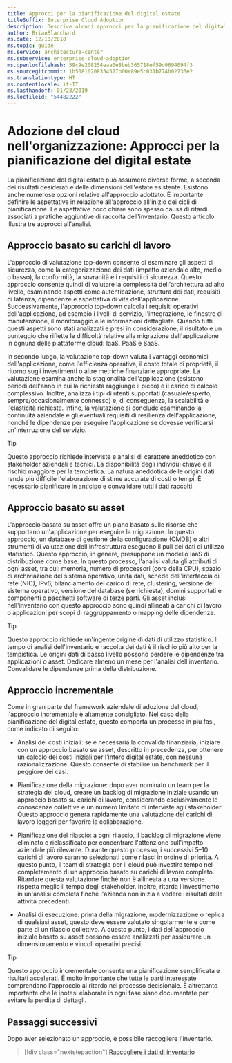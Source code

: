 ```yaml
---
title: Approcci per la pianificazione del digital estate
titleSuffix: Enterprise Cloud Adoption
description: Descrive alcuni approcci per la pianificazione del digital estate
author: BrianBlanchard
ms.date: 12/10/2018
ms.topic: guide
ms.service: architecture-center
ms.subservice: enterprise-cloud-adoption
ms.openlocfilehash: 59c9e208254eaa0e8beb365718ef59d0694094f3
ms.sourcegitcommit: 1b50810208354577b00e89e5c031b774b02736e2
ms.translationtype: HT
ms.contentlocale: it-IT
ms.lasthandoff: 01/23/2019
ms.locfileid: "54482222"
---
```

# <a name="enterprise-cloud-adoption-approaches-to-digital-estate-planning"></a>Adozione del cloud nell'organizzazione: Approcci per la pianificazione del digital estate

La pianificazione del digital estate può assumere diverse forme, a seconda dei risultati desiderati e delle dimensioni dell'estate esistente. Esistono anche numerose opzioni relative all'approccio adottato. È importante definire le aspettative in relazione all'approccio all'inizio dei cicli di pianificazione. Le aspettative poco chiare sono spesso causa di ritardi associati a pratiche aggiuntive di raccolta dell'inventario. Questo articolo illustra tre approcci all'analisi.

## <a name="workload-driven-approach"></a>Approccio basato su carichi di lavoro

L'approccio di valutazione top-down consente di esaminare gli aspetti di sicurezza, come la categorizzazione dei dati (impatto aziendale alto, medio o basso), la conformità, la sovranità e i requisiti di sicurezza. Questo approccio consente quindi di valutare la complessità dell'architettura ad alto livello, esaminando aspetti come autenticazione, struttura dei dati, requisiti di latenza, dipendenze e aspettativa di vita dell'applicazione. Successivamente, l'approccio top-down calcola i requisiti operativi dell'applicazione, ad esempio i livelli di servizio, l'integrazione, le finestre di manutenzione, il monitoraggio e le informazioni dettagliate. Quando tutti questi aspetti sono stati analizzati e presi in considerazione, il risultato è un punteggio che riflette le difficoltà relative alla migrazione dell'applicazione in ognuna delle piattaforme cloud: IaaS, PaaS e SaaS.

In secondo luogo, la valutazione top-down valuta i vantaggi economici dell'applicazione, come l'efficienza operativa, il costo totale di proprietà, il ritorno sugli investimenti o altre metriche finanziarie appropriate. La valutazione esamina anche la stagionalità dell'applicazione (esistono periodi dell'anno in cui la richiesta raggiunge il picco) e il carico di calcolo complessivo. Inoltre, analizza i tipi di utenti supportati (casuale/esperto, sempre/occasionalmente connesso) e, di conseguenza, la scalabilità e l'elasticità richieste. Infine, la valutazione si conclude esaminando la continuità aziendale e gli eventuali requisiti di resilienza dell'applicazione, nonché le dipendenze per eseguire l'applicazione se dovesse verificarsi un'interruzione del servizio.

> [!TIP]
> Questo approccio richiede interviste e analisi di carattere aneddotico con stakeholder aziendali e tecnici. La disponibilità degli individui chiave è il rischio maggiore per la tempistica. La natura aneddotica delle origini dati rende più difficile l'elaborazione di stime accurate di costi o tempi. È necessario pianificare in anticipo e convalidare tutti i dati raccolti.

## <a name="asset-driven-approach"></a>Approccio basato su asset

L'approccio basato su asset offre un piano basato sulle risorse che supportano un'applicazione per eseguire la migrazione. In questo approccio, un database di gestione della configurazione (CMDB) o altri strumenti di valutazione dell'infrastruttura eseguono il pull dei dati di utilizzo statistico. Questo approccio, in genere, presuppone un modello IaaS di distribuzione come base. In questo processo, l'analisi valuta gli attributi di ogni asset, tra cui: memoria, numero di processori (core della CPU), spazio di archiviazione del sistema operativo, unità dati, schede dell'interfaccia di rete (NIC), IPv6, bilanciamento del carico di rete, clustering, versione del sistema operativo, versione del database (se richiesta), domini supportati e componenti o pacchetti software di terze parti. Gli asset inclusi nell'inventario con questo approccio sono quindi allineati a carichi di lavoro o applicazioni per scopi di raggruppamento o mapping delle dipendenze.

> [!TIP]
> Questo approccio richiede un'ingente origine di dati di utilizzo statistico. Il tempo di analisi dell'inventario e raccolta dei dati è il rischio più alto per la tempistica. Le origini dati di basso livello possono perdere le dipendenze tra applicazioni o asset. Dedicare almeno un mese per l'analisi dell'inventario. Convalidare le dipendenze prima della distribuzione.

## <a name="incremental-approach"></a>Approccio incrementale

Come in gran parte del framework aziendale di adozione del cloud, l'approccio incrementale è altamente consigliato. Nel caso della pianificazione del digital estate, questo comporta un processo in più fasi, come indicato di seguito:

- Analisi dei costi iniziali: se è necessaria la convalida finanziaria, iniziare con un approccio basato su asset, descritto in precedenza, per ottenere un calcolo dei costi iniziali per l'intero digital estate, con nessuna razionalizzazione. Questo consente di stabilire un benchmark per il peggiore dei casi.

- Pianificazione della migrazione: dopo aver nominato un team per la strategia del cloud, creare un backlog di migrazione iniziale usando un approccio basato su carichi di lavoro, considerando esclusivamente le conoscenze collettive e un numero limitato di interviste agli stakeholder. Questo approccio genera rapidamente una valutazione dei carichi di lavoro leggeri per favorire la collaborazione.

- Pianificazione del rilascio: a ogni rilascio, il backlog di migrazione viene eliminato e riclassificato per concentrare l'attenzione sull'impatto aziendale più rilevante. Durante questo processo, i successivi 5&ndash;10 carichi di lavoro saranno selezionati come rilasci in ordine di priorità. A questo punto, il team di strategia per il cloud può investire tempo nel completamento di un approccio basato su carichi di lavoro completo. Ritardare questa valutazione finché non è allineata a una versione rispetta meglio il tempo degli stakeholder. Inoltre, ritarda l'investimento in un'analisi completa finché l'azienda non inizia a vedere i risultati delle attività precedenti.

- Analisi di esecuzione: prima della migrazione, modernizzazione o replica di qualsiasi asset, questo deve essere valutato singolarmente e come parte di un rilascio collettivo. A questo punto, i dati dell'approccio iniziale basato su asset possono essere analizzati per assicurare un dimensionamento e vincoli operativi precisi.

> [!TIP]
> Questo approccio incrementale consente una pianificazione semplificata e risultati accelerati. È molto importante che tutte le parti interessate comprendano l'approccio al ritardo nel processo decisionale. È altrettanto importante che le ipotesi elaborate in ogni fase siano documentate per evitare la perdita di dettagli.

## <a name="next-steps"></a>Passaggi successivi

Dopo aver selezionato un approccio, è possibile raccogliere l'inventario.

> [!div class="nextstepaction"]
> [Raccogliere i dati di inventario](inventory.md)